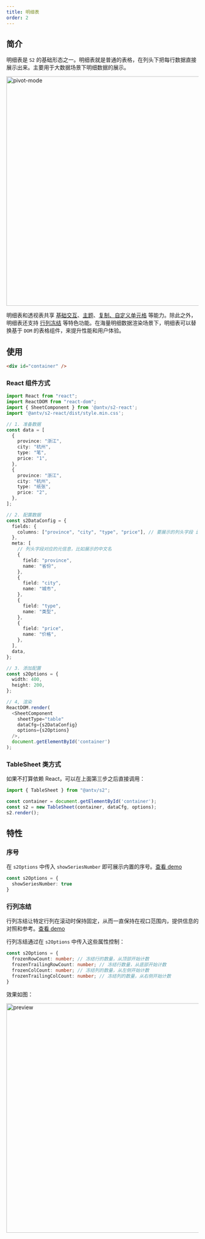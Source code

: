 ```yaml
---
title: 明细表
order: 2
---
```


## 简介

明细表是 `S2` 的基础形态之一。明细表就是普通的表格，在列头下把每行数据直接展示出来。主要用于大数据场景下明细数据的展示。

<img alt="pivot-mode" src="https://gw.alipayobjects.com/mdn/rms_56cbb2/afts/img/A*PmpvRrcBEbMAAAAAAAAAAAAAARQnAQ" width="600" />

明细表和透视表共享 [基础交互](/manual/advanced/interaction/basic)、[主题](/manual/basic/theme)、[复制](/manual/basic/analysis/export)[、自定义单元格](/manual/advanced/custom/hook) 等能力。除此之外，明细表还支持 [行列冻结](/zh/examples/interaction/basic#froze) 等特色功能。在海量明细数据渲染场景下，明细表可以替换基于 `DOM` 的表格组件，来提升性能和用户体验。

## 使用

```html
<div id="container" />
```

### React 组件方式

```typescript
import React from "react";
import ReactDOM from "react-dom";
import { SheetComponent } from '@antv/s2-react';
import '@antv/s2-react/dist/style.min.css';

// 1. 准备数据
const data = [
  {
    province: "浙江",
    city: "杭州",
    type: "笔",
    price: "1",
  },
  {
    province: "浙江",
    city: "杭州",
    type: "纸张",
    price: "2",
  },
];

// 2. 配置数据
const s2DataConfig = {
  fields: {
    columns: ["province", "city", "type", "price"], // 要展示的列头字段 id 列表
  },
  meta: [
    // 列头字段对应的元信息，比如展示的中文名
    {
      field: "province",
      name: "省份",
    },
    {
      field: "city",
      name: "城市",
    },
    {
      field: "type",
      name: "类型",
    },
    {
      field: "price",
      name: "价格",
    },
  ],
  data,
};

// 3. 添加配置
const s2Options = {
  width: 400,
  height: 200,
};

// 4, 渲染
ReactDOM.render(
  <SheetComponent
    sheetType="table"
    dataCfg={s2DataConfig}
    options={s2Options}
  />,
  document.getElementById('container')
);
```

### TableSheet 类方式

如果不打算依赖 React，可以在上面第三步之后直接调用：

```ts
import { TableSheet } from "@antv/s2";

const container = document.getElementById('container');
const s2 = new TableSheet(container, dataCfg, options);
s2.render();
```

## 特性

### 序号

在 `s2Options` 中传入 `showSeriesNumber` 即可展示内置的序号。[查看 demo](/zh/examples/basic/table#table)

```ts
const s2Options = {
  showSeriesNumber: true
}
```

### 行列冻结

行列冻结让特定行列在滚动时保持固定，从而一直保持在视口范围内，提供信息的对照和参考。[查看 demo](/zh/examples/interaction/basic#frozen)

行列冻结通过在 `s2Options` 中传入这些属性控制：

```ts
const s2Options = {
  frozenRowCount: number; // 冻结行的数量，从顶部开始计数
  frozenTrailingRowCount: number; // 冻结行数量，从底部开始计数
  frozenColCount: number; // 冻结列的数量，从左侧开始计数
  frozenTrailingColCount: number; // 冻结列的数量，从右侧开始计数
}
```

效果如图：

<img src="https://gw.alipayobjects.com/mdn/rms_56cbb2/afts/img/A*tZkOSqYWVFQAAAAAAAAAAAAAARQnAQ" width="600" alt="preview" />

<Playground path='interaction/basic/demo/frozen.ts' rid='container' height='300'></playground>
